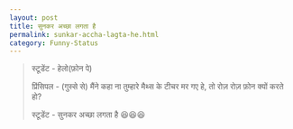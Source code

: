 ```yaml
---
layout: post
title: सुनकर अच्छा लगता है
permalink: sunkar-accha-lagta-he.html
category: Funny-Status
---
```

> स्टूडेंट - हेलो(फ़ोन पे) 
> 
> प्रिंसिपल - (गुस्से से) मैंने कहा ना तुम्हारे मैथ्स के टीचर मर गए हे, तो रोज़ रोज़ फ़ोन क्यों करते हो? 
> 
> स्टूडेंट - सुनकर अच्छा लगता है 😆😆😆
